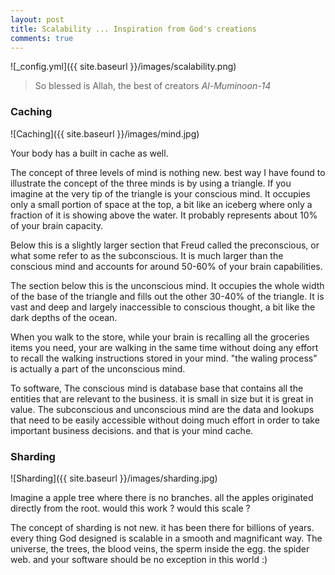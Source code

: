 ```yaml
---
layout: post
title: Scalability ... Inspiration from God's creations
comments: true
---
```


![_config.yml]({{ site.baseurl }}/images/scalability.png)

> So blessed is Allah, the best of creators _Al-Muminoon-14_

### Caching

![Caching]({{ site.baseurl }}/images/mind.jpg)

Your body has a built in cache as well.

The concept of three levels of mind is nothing new. best way I have found to illustrate the concept of the three minds is by using a triangle. If you imagine at the very tip of the triangle is your conscious mind. It occupies only a small portion of space at the top, a bit like an iceberg where only a fraction of it is showing above the water. It probably represents about 10% of your brain capacity.

Below this is a slightly larger section that Freud called the preconscious, or what some refer to as the subconscious. It is much larger than the conscious mind and accounts for around 50-60% of your brain capabilities.

The section below this is the unconscious mind. It occupies the whole width of the base of the triangle and fills out the other 30-40% of the triangle. It is vast and deep and largely inaccessible to conscious thought, a bit like the dark depths of the ocean.

When you walk to the store, while your brain is recalling all the groceries items you need, your are walking in the same time without doing any effort to recall the walking instructions stored in your mind. "the waling process" is actually a part of the unconscious mind.

To software, The conscious mind is database base that contains all the entities that are relevant to the business. it is small in size but it is great in value. The subconscious and unconscious mind are the data and lookups that need to be easily accessible without doing much effort in order to take important business decisions. and that is your mind cache.

### Sharding

![Sharding]({{ site.baseurl }}/images/sharding.jpg)

Imagine a apple tree where there is no branches. all the apples originated directly from the root. would this work ? would this scale ?

The concept of sharding is not new. it has been there for billions of years. every thing God designed is scalable in a smooth and magnificant way. The universe, the trees, the blood veins, the sperm inside the egg. the spider web. and your software should be no exception in this world :)  
